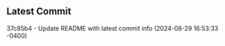 
## Latest Commit
37c85b4 - Update README with latest commit info (2024-08-29 16:53:33 -0400) <Yunxi-Zhou>
